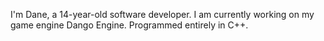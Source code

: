 I'm Dane, a 14-year-old software developer. I am currently working on my game engine Dango Engine. Programmed entirely in C++.
